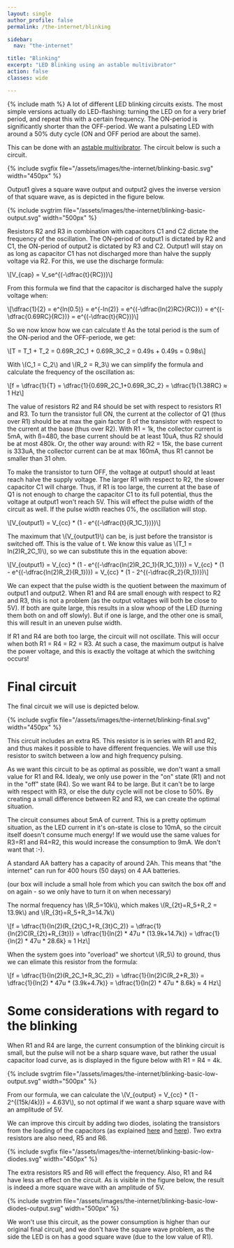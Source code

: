 ```yaml
---
layout: single
author_profile: false
permalink: /the-internet/blinking

sidebar:
  nav: "the-internet"

title: "Blinking"
excerpt: "LED Blinking using an astable multivibrator"
action: false
classes: wide

---
```

{% include math %}
A lot of different LED blinking circuits exists. The most simple versions actually do LED-flashing: turning the LED on for a very brief period, and repeat this with a certain frequency. The ON-period is significantly shorter than the OFF-period. We want a pulsating LED with around a 50% duty cycle (ON and OFF period are about the same).

This can be done with an [astable multivibrator](https://www.electronics-tutorials.ws/waveforms/astable.html). The circuit below is such a circuit.

{% include svgfix file="/assets/images/the-internet/blinking-basic.svg" width="450px" %}

Output1 gives a square wave output and output2 gives the inverse version of that square wave, as is depicted in the figure below.

{% include svgtrim file="/assets/images/the-internet/blinking-basic-output.svg" width="500px" %}

Resistors R2 and R3 in combination with capacitors C1 and C2 dictate the frequency of the oscillation. The ON-period of output1 is dictated by R2 and C1, the ON-period of output2 is dictated by R3 and C2. Output1 will stay on as long as capacitor C1 has not discharged more than halve the supply voltage via R2. For this, we use the discharge formula:

\\[V_{cap} = V_se^{(-\dfrac{t}{RC})}\\]

From this formula we find that the capacitor is discharged halve the supply voltage when:

\\[\dfrac{1}{2} = e^{ln(0.5)} = e^{-ln(2)} = e^{(-\dfrac{ln(2)RC}{RC})} = e^{(-\dfrac{0.69RC}{RC})} = e^{(-\dfrac{t}{RC})}\\]

So we now know how we can calculate t! As the total period is the sum of the ON-period and the OFF-periode, we get:

\\[T = T_1 + T_2 = 0.69R_2C_1 + 0.69R_3C_2 = 0.49s + 0.49s = 0.98s\\]

With \\(C_1 = C_2\\) and \\(R_2 = R_3\\) we can simplify the formula and calculate the frequency of the oscillation as:

\\[f = \dfrac{1}{T} = \dfrac{1}{0.69R_2C_1+0.69R_3C_2} = \dfrac{1}{1.38RC} ≈ 1 Hz\\]

The value of resistors R2 and R4 should be set with respect to resistors R1 and R3. To turn the transistor full ON, the current at the collector of Q1 (thus over R1) should be at max the gain factor ß of the transistor with respect to the current at the base (thus over R2). With R1 = 1k, the collector current is 5mA, with ß=480, the base current should be at least 10uA, thus R2 should be at most 480k. Or, the other way around: with R2 = 15k, the base current is 333uA, the collector current can be at max 160mA, thus R1 cannot be smaller than 31 ohm.

To make the transistor to turn OFF, the voltage at output1 should at least reach halve the supply voltage. The larger R1 with respect to R2, the slower capacitor C1 will charge. Thus, if R1 is too large, the current at the base of Q1 is not enough to charge the capacitor C1 to its full potential, thus the voltage at output1 won't reach 5V. This will effect the pulse width of the circuit as well. If the pulse width reaches 0%, the oscillation will stop.

\\[V_{output1} = V_{cc} * (1 - e^{(-\dfrac{t}{R_1C_1})})\\]

The maximum that \\(V_{output1}\\) can be, is just before the transistor is switched off. This is the value of t. We know this value as \\(T_1 = ln(2)R_2C_1)\\), so we can substitute this in the equation above:

\\[V_{output1} = V_{cc} * (1 - e^{(-\dfrac{ln(2)R_2C_1}{R_1C_1})}) = V_{cc} * (1 - e^{(-\dfrac{ln(2)R_2}{R_1})}) = V_{cc} * (1 - 2^{(-\dfrac{R_2}{R_1})})\\]

We can expect that the pulse width is the quotient between the maximum of output1 and output2. When R1 and R4 are small enough with respect to R2 and R3, this is not a problem (as the output voltages will both be close to 5V). If both are quite large, this results in a slow whoop of the LED (turning them both on and off slowly). But if one is large, and the other one is small, this will result in an uneven pulse width.

If R1 and R4 are both too large, the circuit will not oscillate. This will occur when both R1 = R4 = R2 = R3. At such a case, the maximum output is halve the power voltage, and this is exactly the voltage at which the switching occurs!

# Final circuit

The final circuit we will use is depicted below.

{% include svgfix file="/assets/images/the-internet/blinking-final.svg" width="450px" %}

This circuit includes an extra R5. This resistor is in series with R1 and R2, and thus makes it possible to have different frequencies. We will use this resistor to switch between a low and high frequency pulsing.

As we want this circuit to be as optimal as possible, we don't want a small value for R1 and R4. Idealy, we only use power in the "on" state (R1) and not in the "off" state (R4). So we want R4 to be large. But it can't be to large with respect with R3, or else the duty cycle will not be close to 50%. By creating a small difference between R2 and R3, we can create the optimal situation.

The circuit consumes about 5mA of current. This is a pretty optimum situation, as the LED current in it's on-state is close to 10mA, so the circuit itself doesn't consume much energy! If we would use the same values for R3=R1 and R4=R2, this would increase the consumption to 9mA. We don't want that :-).

A standard AA battery has a capacity of around 2Ah. This means that "the internet" can run for 400 hours (50 days) on 4 AA batteries.

(our box will include a small hole from which you can switch the box off and on again - so we only have to turn it on when necessary)

The normal frequency has \\(R_5=10k\\), which makes \\(R_{2t}=R_5+R_2 = 13.9k\\) and \\(R_{3t}=R_5+R_3=14.7k\\)

\\[f = \dfrac{1}{ln(2)(R_{2t}C_1+R_{3t}C_2)} = \dfrac{1}{ln(2)C(R_{2t}+R_{3t})} = \dfrac{1}{ln(2) * 47u * (13.9k+14.7k)} = \dfrac{1}{ln(2) * 47u * 28.6k} ≈ 1 Hz\\]

When the system goes into "overload" we shortcut \\(R_5\\) to ground, thus we can elimate this resistor from the formula:

\\[f = \dfrac{1}{ln(2)(R_2C_1+R_3C_2)} = \dfrac{1}{ln(2)C(R_2+R_3)} = \dfrac{1}{ln(2) * 47u * (3.9k+4.7k)} = \dfrac{1}{ln(2) * 47u * 8.6k} ≈ 4 Hz\\]

# Some considerations with regard to the blinking

When R1 and R4 are large, the current consumption of the blinking circuit is small, but the pulse will not be a sharp square wave, but rather the usual capacitor load curve, as is displayed in the figure below with R1 = R4 = 4k.

{% include svgtrim file="/assets/images/the-internet/blinking-basic-low-output.svg" width="500px" %}

From our formula, we can calculate the \\(V_{output} = V_{cc} * (1 - 2^{(15k/4k)}) = 4.63V\\), so not optimal if we want a sharp square wave with an amplitude of 5V.

We can improve this circuit by adding two diodes, isolating the transistors from the loading of the capacitors (as explained [here](https://www.learnabout-electronics.org/Oscillators/osc41.php) and [here](https://electrosome.com/astable-multivibrator-transistors/)). Two extra resistors are also need, R5 and R6.

{% include svgfix file="/assets/images/the-internet/blinking-basic-low-diodes.svg" width="450px" %}

The extra resistors R5 and R6 will effect the frequency. Also, R1 and R4 have less an effect on the circuit. As is visible in the figure below, the result is indeed a more square wave with an amplitude of 5V.

{% include svgtrim file="/assets/images/the-internet/blinking-basic-low-diodes-output.svg" width="500px" %}

We won't use this circuit, as the power consumption is higher than our original final circuit, and we don't have the square wave problem, as the side the LED is on has a good square wave (due to the low value of R1).
